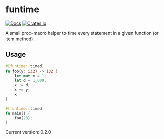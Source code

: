 # funtime

[![Docs](https://docs.rs/funtime/badge.svg)](https://docs.rs/crate/funtime/)
[![Crates.io](https://img.shields.io/crates/v/funtime.svg)](https://crates.io/crates/funtime)

A small proc-macro helper to time every statement in a given function (or item method).

## Usage

```rust
#[funtime::timed]
fn foo(y: i32) -> i32 {
    let mut x = 1;
    let d = 1_000;
    x += d;
    x += y;
    x
}   

#[funtime::timed]
fn main() {
    foo(23);
}
```

Current version: 0.2.0
